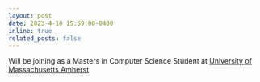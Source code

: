 ```yaml
---
layout: post
date: 2023-4-10 15:59:00-0400
inline: true
related_posts: false
---
```


Will be joining as a Masters in Computer Science Student at [University of Massachusetts Amherst](https://www.cics.umass.edu/about/about-umass-computer-science)